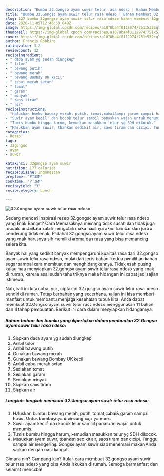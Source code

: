 ```yaml
---
description: "Bumbu 32.Gongso ayam suwir telur rasa ndeso | Bahan Membuat 32.Gongso ayam suwir telur rasa ndeso Yang Mudah Dan Praktis"
title: "Bumbu 32.Gongso ayam suwir telur rasa ndeso | Bahan Membuat 32.Gongso ayam suwir telur rasa ndeso Yang Mudah Dan Praktis"
slug: 127-bumbu-32gongso-ayam-suwir-telur-rasa-ndeso-bahan-membuat-32gongso-ayam-suwir-telur-rasa-ndeso-yang-mudah-dan-praktis
date: 2020-11-05T12:46:50.649Z
image: https://img-global.cpcdn.com/recipes/a1078ba4f0112974/751x532cq70/32gongso-ayam-suwir-telur-rasa-ndeso-foto-resep-utama.jpg
thumbnail: https://img-global.cpcdn.com/recipes/a1078ba4f0112974/751x532cq70/32gongso-ayam-suwir-telur-rasa-ndeso-foto-resep-utama.jpg
cover: https://img-global.cpcdn.com/recipes/a1078ba4f0112974/751x532cq70/32gongso-ayam-suwir-telur-rasa-ndeso-foto-resep-utama.jpg
author: Francis Robbins
ratingvalue: 3.2
reviewcount: 12
recipeingredient:
- " dada ayam yg sudah diungkep"
- " telor"
- " bawang putih"
- " bawang merah"
- " bawang Bombay UK kecil"
- " cabai merah setan"
- " tomat"
- " garam"
- " minyak"
- " saos tiram"
- " air"
recipeinstructions:
- "Haluskan bumbu bawang merah, putih, tomat,cabai&amp; garam sampai halus. Untuk bombaynya dicincang saja ya mom."
- "Suwir ayam kecil² dan kocok telur sambil panaskan wajan untuk menumis."
- "Tumis bumbu hingga harum, kemudian masukkan telur yg SDH dikocok."
- "Masukkan ayam suwir, tbahkan sedikit air, saos tiram dan cicipi. Tunggu sampai air mengering. Gongso ayam suwir siap menemani makan Anda sajikan dengan nasi hangat."
categories:
- Resep
tags:
- 32gongso
- ayam
- suwir

katakunci: 32gongso ayam suwir 
nutrition: 177 calories
recipecuisine: Indonesian
preptime: "PT33M"
cooktime: "PT36M"
recipeyield: "3"
recipecategory: Lunch

---
```



![32.Gongso ayam suwir telur rasa ndeso](https://img-global.cpcdn.com/recipes/a1078ba4f0112974/751x532cq70/32gongso-ayam-suwir-telur-rasa-ndeso-foto-resep-utama.jpg)

Sedang mencari inspirasi resep 32.gongso ayam suwir telur rasa ndeso yang Enak Banget? Cara Memasaknya memang tidak susah dan tidak juga mudah. andaikata salah mengolah maka hasilnya akan hambar dan justru cenderung tidak enak. Padahal 32.gongso ayam suwir telur rasa ndeso yang enak harusnya sih memiliki aroma dan rasa yang bisa memancing selera kita.



Banyak hal yang sedikit banyak mempengaruhi kualitas rasa dari 32.gongso ayam suwir telur rasa ndeso, mulai dari jenis bahan, kedua pemilihan bahan segar sampai cara membuat dan menghidangkannya. Tidak usah pusing kalau mau menyiapkan 32.gongso ayam suwir telur rasa ndeso yang enak di rumah, karena asal sudah tahu triknya maka hidangan ini dapat jadi sajian istimewa.


Nah, kali ini kita coba, yuk, ciptakan 32.gongso ayam suwir telur rasa ndeso sendiri di rumah. Tetap berbahan yang sederhana, sajian ini bisa memberi manfaat untuk membantu menjaga kesehatan tubuh kita. Anda dapat membuat 32.Gongso ayam suwir telur rasa ndeso menggunakan 11 bahan dan 4 tahap pembuatan. Berikut ini cara dalam menyiapkan hidangannya.

<!--inarticleads1-->

##### Bahan-bahan dan bumbu yang diperlukan dalam pembuatan 32.Gongso ayam suwir telur rasa ndeso:

1. Siapkan  dada ayam yg sudah diungkep
1. Ambil  telor
1. Ambil  bawang putih
1. Gunakan  bawang merah
1. Gunakan  bawang Bombay UK kecil
1. Ambil  cabai merah setan
1. Sediakan  tomat
1. Sediakan  garam
1. Sediakan  minyak
1. Siapkan  saos tiram
1. Siapkan  air




<!--inarticleads2-->

##### Langkah-langkah membuat 32.Gongso ayam suwir telur rasa ndeso:

1. Haluskan bumbu bawang merah, putih, tomat,cabai&amp; garam sampai halus. Untuk bombaynya dicincang saja ya mom.
1. Suwir ayam kecil² dan kocok telur sambil panaskan wajan untuk menumis.
1. Tumis bumbu hingga harum, kemudian masukkan telur yg SDH dikocok.
1. Masukkan ayam suwir, tbahkan sedikit air, saos tiram dan cicipi. Tunggu sampai air mengering. Gongso ayam suwir siap menemani makan Anda sajikan dengan nasi hangat.




Gimana nih? Gampang kan? Itulah cara membuat 32.gongso ayam suwir telur rasa ndeso yang bisa Anda lakukan di rumah. Semoga bermanfaat dan selamat mencoba!
